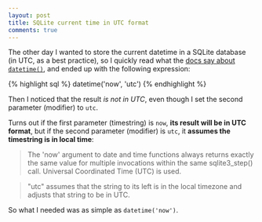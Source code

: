 ```yaml
---
layout: post
title: SQLite current time in UTC format
comments: true
---
```


The other day I wanted to store the current datetime in a SQLite database (in UTC, as a best practice), so I quickly read what the [docs say about `datetime()`](https://www.sqlite.org/lang_datefunc.html), and ended up with the following expression:

{% highlight sql %}
datetime('now', 'utc')
{% endhighlight %}

Then I noticed that the result *is not in UTC*, even though I set the second parameter (modifier) to `utc`.

Turns out if the first parameter (timestring) is `now`, **its result will be in UTC format**, but if the second parameter (modifier) is `utc`, it **assumes the timestring is in local time**:

> The 'now' argument to date and time functions always returns exactly the same value for multiple invocations within the same sqlite3_step() call. Universal Coordinated Time (UTC) is used.

> "utc" assumes that the string to its left is in the local timezone and adjusts that string to be in UTC.

So what I needed was as simple as `datetime('now')`.